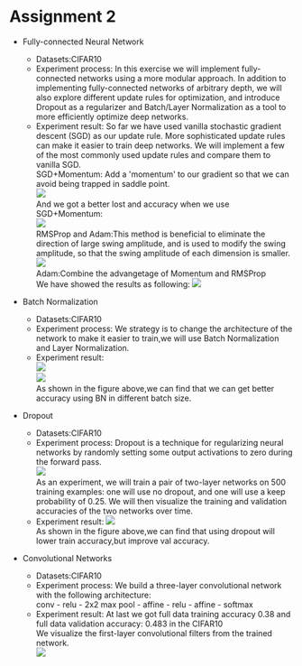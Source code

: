 # Assignment 2  
  * Fully-connected Neural Network  
    * Datasets:CIFAR10 
    * Experiment process: In this exercise we will implement fully-connected networks using a more modular approach. In addition to implementing fully-connected networks of arbitrary depth, we will also explore different update rules for optimization, and introduce Dropout as a regularizer and Batch/Layer Normalization as a tool to more efficiently optimize deep networks.
    * Experiment result:  So far we have used vanilla stochastic gradient descent (SGD) as our update rule. More sophisticated update rules can make it easier to train deep networks. We will implement a few of the most commonly used update rules and compare them to vanilla SGD.  
    SGD+Momentum: Add a 'momentum' to our gradient so that we can avoid being trapped in saddle point.  
    ![](https://github.com/fanshuhuangjia/cs231n/blob/master/assignment2/pic2/SGD-Momentum.png)  
    And we got a better lost and accuracy when we use SGD+Momentum:  
    ![](https://github.com/fanshuhuangjia/cs231n/blob/master/assignment2/pic2/SGD-result.png)  
    RMSProp and Adam:This method is beneficial to eliminate the direction of large swing amplitude, and is used to modify the swing amplitude, so that the swing amplitude of each dimension is smaller.  
    ![](https://github.com/fanshuhuangjia/cs231n/blob/master/assignment2/pic2/RMSProp.png)  
    Adam:Combine the advangetage of Momentum and RMSProp  
    We have showed the results as following:
    ![](https://github.com/fanshuhuangjia/cs231n/blob/master/assignment2/pic2/RMS_Adam.png)  
    
  * Batch Normalization
    * Datasets:CIFAR10 
    * Experiment process: We strategy is to change the architecture of the network to make it easier to train,we will use Batch Normalization and Layer Normalization.
    * Experiment result:   
    ![](https://github.com/fanshuhuangjia/cs231n/blob/master/assignment2/pic2/BatchNormalization_result.png)  
    ![](https://github.com/fanshuhuangjia/cs231n/blob/master/assignment2/pic2/BatchNormalization_result.png)  
    As shown in the figure above,we can find that we can get better accuracy using BN in different batch size. 

 
 * Dropout
    * Datasets:CIFAR10 
    * Experiment process: Dropout is a technique for regularizing neural networks by randomly setting some output activations to zero during the forward pass.  
                          ![](https://github.com/fanshuhuangjia/cs231n/blob/master/assignment2/pic2/dropout.png)  
                          As an experiment, we will train a pair of two-layer networks on 500 training examples: one will use no dropout, and one will use a keep probability of 0.25. We will then visualize the training and validation accuracies of the two networks over time.  
    * Experiment result:   ![](https://github.com/fanshuhuangjia/cs231n/blob/master/assignment2/pic2/dropout_result.png)  
                           As shown in the figure above,we can find that using dropout will lower train accuracy,but improve val accuracy. 

 * Convolutional Networks
    * Datasets:CIFAR10 
    * Experiment process:  We build a three-layer convolutional network with the following architecture:  
                           conv - relu - 2x2 max pool - affine - relu - affine - softmax
    * Experiment result:  At last we got full data training accuracy 0.38 and full data validation accuracy: 0.483 in the CIFAR10   
                          We visualize the first-layer convolutional filters from the trained network.  
                          ![](https://github.com/fanshuhuangjia/cs231n/blob/master/assignment2/pic2/CNN_result.png) 
